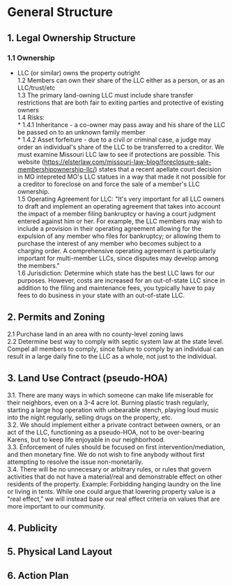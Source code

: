 # General Structure 

## 1. Legal Ownership Structure  
   ### 1.1 Ownership
   * LLC (or similar) owns the property outright  
   1.2 Members can own their share of the LLC either as a person, or as an LLC/trust/etc  
   1.3 The primary land-owning LLC must include share transfer restrictions that are both fair to exiting parties and protective of existing owners  
   1.4 Risks:  
    * 1.4.1 Inheritance - a co-owner may pass away and his share of the LLC be passed on to an unknown family member  
    * 1.4.2 Asset forfeiture - due to a civil or criminal case, a judge may order an individual's share of the LLC to be transferred to a creditor. We must examine Missouri LLC law to see if protections are possible. This website (https://elsterlaw.com/missouri-law-blog/foreclosure-sale-membershipownership-llc/) states that a recent apellate court decision in MO intepreted MO's LLC statues in a way that made it not possible for a creditor to foreclose on and force the sale of a member's LLC ownership.  
   1.5 Operating Agreement for LLC: "It's very important for all LLC owners to draft and implement an operating agreement that takes into account the impact of a member filing bankruptcy or having a court judgment entered against him or her. For example, the LLC members may wish to include a provision in their operating agreement allowing for the expulsion of any member who files for bankruptcy; or allowing them to purchase the interest of any member who becomes subject to a charging order. A comprehensive operating agreement is particularly important for multi-member LLCs, since disputes may develop among the members."  
   1.6 Jurisdiction: Determine which state has the best LLC laws for our purposes. However, costs are increased for an out-of-state LLC since in addition to the filing and maintenance fees, you typically have to pay fees to do business in your state with an out-of-state LLC.  
## 2. Permits and Zoning  
   2.1 Purchase land in an area with no county-level zoning laws  
   2.2 Determine best way to comply with septic system law at the state level. Compel all members to comply, since failure to comply by an individual can result in a large daily fine to the LLC as a whole, not just to the individual.  
## 3. Land Use Contract (pseudo-HOA)  
   3.1. There are many ways in which someone can make life miserable for their neighbors, even on a 3-4 acre lot. Burning plastic trash regularly, starting a large hog operation with unbearable stench, playing loud music into the night regularly, selling drugs on the property, etc.  
   3.2. We should implement either a private contract between owners, or an act of the LLC, functioning as a pseudo-HOA, not to be over-bearing Karens, but to keep life enjoyable in our neighborhood.    
   3.3. Enforcement of rules should be focused on first intervention/mediation, and then monetary fine. We do not wish to fine anybody without first attempting to resolve the issue non-monetarily.    
   3.4. There will be no unnecesary or arbitrary rules, or rules that govern activities that do not have a material/real and demonstrable effect on other residents of the property. Example: Forbidding hanging laundry on the line or living in tents.   While one could argue that lowering property value is a "real effect," we will instead base our real effect criteria on values that are more important to our community.   
## 4. Publicity
## 5. Physical Land Layout
## 6. Action Plan

